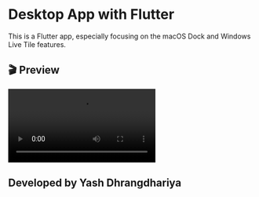 # Desktop App with Flutter

This is a Flutter app, especially focusing on the macOS Dock and Windows Live Tile features.

## 🎬 Preview

![alt Default](preview/app_preview.mov)

## Developed by Yash Dhrangdhariya